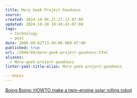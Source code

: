 ```yaml
---
title: More Geek Project Goodness
source: 
created: 2024-10-06 21:27:13-07:00
updated: 2024-10-10 10:49:43-07:00
tags:
  - technology
  - post
date: 2006-09-02T13:49:00.000-07:00
published: true
url: /2006/09/more-geek-project-goodness.html
aliases:
  - More-geek-project-goodness
linter-yaml-title-alias: More-geek-project-goodness

---dness
---
```



[Boing Boing: HOWTO make a twin-engine solar rolling robot](https://www.boingboing.net/2006/08/31/howto_make_a_twineng.html "Boing Boing: HOWTO make a twin-engine solar rolling robot")